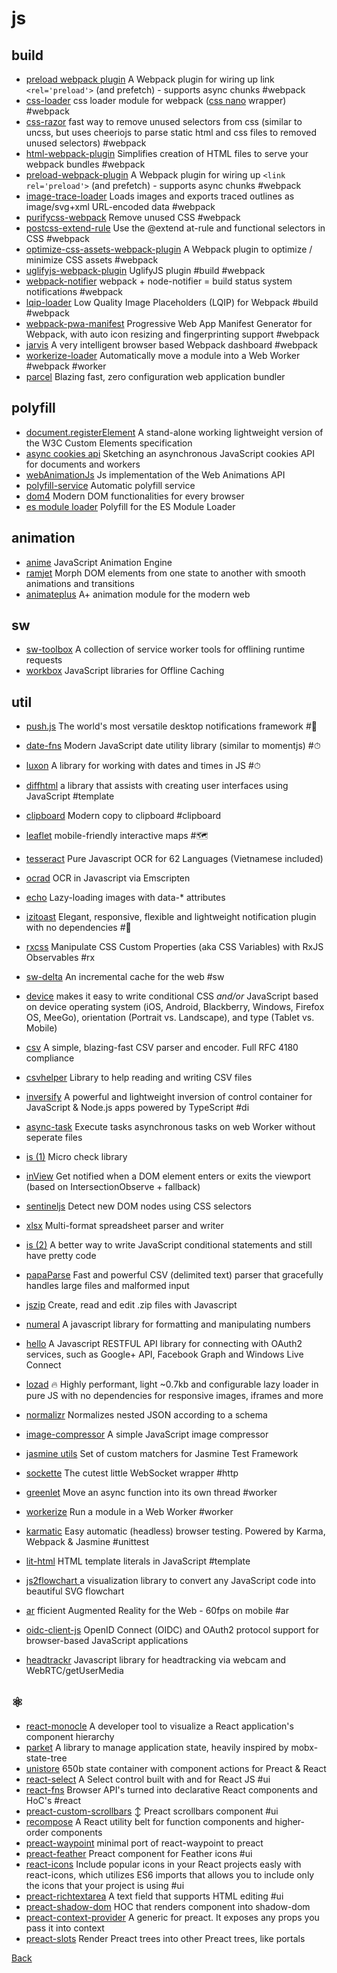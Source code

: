 # js

## build
+ [preload webpack plugin](https://github.com/googlechrome/preload-webpack-plugin) A Webpack plugin for wiring up link `<rel='preload'>` (and prefetch) - supports async chunks #webpack
+ [css-loader](https://github.com/webpack-contrib/css-loader) css loader module for webpack ([css nano](http://cssnano.co) wrapper) #webpack
+ [css-razor](https://github.com/tscanlin/css-razor) fast way to remove unused selectors from css (similar to uncss, but uses cheeriojs to parse static html and css files to removed unused selectors) #webpack
+ [html-webpack-plugin](https://github.com/jantimon/html-webpack-plugin) Simplifies creation of HTML files to serve your webpack bundles #webpack
+ [preload-webpack-plugin](https://github.com/GoogleChrome/preload-webpack-plugin) A Webpack plugin for wiring up `<link rel='preload'>` (and prefetch) - supports async chunks #webpack
+ [image-trace-loader](https://github.com/EmilTholin/image-trace-loader) Loads images and exports traced outlines as image/svg+xml URL-encoded data #webpack
+ [purifycss-webpack](https://github.com/webpack-contrib/purifycss-webpack) Remove unused CSS #webpack
+ [postcss-extend-rule](https://github.com/jonathantneal/postcss-extend-rule) Use the @extend at-rule and functional selectors in CSS #webpack
+ [optimize-css-assets-webpack-plugin](https://github.com/NMFR/optimize-css-assets-webpack-plugin) A Webpack plugin to optimize / minimize CSS assets #webpack
+ [uglifyjs-webpack-plugin](https://github.com/webpack-contrib/uglifyjs-webpack-plugin) UglifyJS plugin #build #webpack
+ [webpack-notifier](https://github.com/Turbo87/webpack-notifier) webpack + node-notifier = build status system notifications  #webpack
+ [lqip-loader](https://github.com/zouhir/lqip-loader) Low Quality Image Placeholders (LQIP) for Webpack #build #webpack
+ [webpack-pwa-manifest](https://github.com/arthurbergmz/webpack-pwa-manifest) Progressive Web App Manifest Generator for Webpack, with auto icon resizing and fingerprinting support #webpack
+ [jarvis](https://github.com/zouhir/jarvis) A very intelligent browser based Webpack dashboard #webpack
+ [workerize-loader](https://github.com/developit/workerize-loader) Automatically move a module into a Web Worker #webpack #worker
+ [parcel](https://github.com/parcel-bundler/parcel) Blazing fast, zero configuration web application bundler

## polyfill
+ [document.registerElement](https://github.com/WebReflection/document-register-element) A stand-alone working lightweight version of the W3C Custom Elements specification
+ [async cookies api](https://github.com/WICG/async-cookies-api) Sketching an asynchronous JavaScript cookies API for documents and workers
+ [webAnimationJs](https://github.com/web-animations/web-animations-js) Js implementation of the Web Animations API
+ [polyfill-service](https://github.com/Financial-Times/polyfill-service) Automatic polyfill service
+ [dom4](https://github.com/WebReflection/dom4) Modern DOM functionalities for every browser
+ [es module loader](https://github.com/ModuleLoader/es-module-loader) Polyfill for the ES Module Loader

## animation
+ [anime](https://github.com/juliangarnier/anime/) JavaScript Animation Engine
+ [ramjet](https://github.com/rich-harris/ramjet) Morph DOM elements from one state to another with smooth animations and transitions
+ [animateplus](https://github.com/bendc/animateplus) A+ animation module for the modern web

## sw
+ [sw-toolbox](https://github.com/GoogleChrome/sw-toolbox) A collection of service worker tools for offlining runtime requests
+ [workbox](https://github.com/GoogleChrome/workbox) JavaScript libraries for Offline Caching

## util
+ [push.js](https://github.com/Nickersoft/push.js) The world's most versatile desktop notifications framework #📢
+ [date-fns](https://github.com/date-fns/date-fns) Modern JavaScript date utility library (similar to momentjs) #⏱
+ [luxon](https://github.com/moment/luxon) A library for working with dates and times in JS #⏱
+ [diffhtml](https://github.com/tbranyen/diffhtml) a library that assists with creating user interfaces using JavaScript #template
+ [clipboard](https://github.com/zenorocha/clipboard.js) Modern copy to clipboard #clipboard
+ [leaflet](http://leafletjs.com) mobile-friendly interactive maps #🗺
+ [tesseract](https://github.com/naptha/tesseract.js) Pure Javascript OCR for 62 Languages (Vietnamese included)
+ [ocrad](https://github.com/antimatter15/ocrad.js) OCR in Javascript via Emscripten
+ [echo](https://github.com/toddmotto/echo) Lazy-loading images with data-* attributes
+ [izitoast](http://izitoast.marcelodolce.com) Elegant, responsive, flexible and lightweight notification plugin with no dependencies #📢
+ [rxcss](https://github.com/davidkpiano/rxcss) Manipulate CSS Custom Properties (aka CSS Variables) with RxJS Observables #rx
+ [sw-delta](https://github.com/gmetais/sw-delta) An incremental cache for the web #sw
+ [device](https://github.com/matthewhudson/device.js) makes it easy to write conditional CSS _and/or_ JavaScript based on device operating system (iOS, Android, Blackberry, Windows, Firefox OS, MeeGo), orientation (Portrait vs. Landscape), and type (Tablet vs. Mobile)
+ [csv](https://github.com/knrz/CSV.js) A simple, blazing-fast CSV parser and encoder. Full RFC 4180 compliance
+ [csvhelper](https://github.com/joshclose/csvhelper) Library to help reading and writing CSV files
+ [inversify](https://github.com/inversify/InversifyJS) A powerful and lightweight inversion of control container for JavaScript & Node.js apps powered by TypeScript #di
+ [async-task](https://github.com/gorillatron/async-task) Execute tasks asynchronous tasks on web Worker without seperate files
+ [is (1)](https://github.com/arasatasaygin/is.js) Micro check library
+ [inView](https://github.com/camwiegert/in-view) Get notified when a DOM element enters or exits the viewport (based on IntersectionObserve + fallback)
+ [sentineljs](https://github.com/muicss/sentineljs) Detect new DOM nodes using CSS selectors
+ [xlsx](https://github.com/SheetJS/js-xlsx) Multi-format spreadsheet parser and writer
+ [is (2)](https://github.com/jumpkick-studios/Is) A better way to write JavaScript conditional statements and still have pretty code
+ [papaParse](https://github.com/mholt/PapaParse) Fast and powerful CSV (delimited text) parser that gracefully handles large files and malformed input
+ [jszip](https://github.com/Stuk/jszip) Create, read and edit .zip files with Javascript
+ [numeral](https://github.com/adamwdraper/Numeral-js) A javascript library for formatting and manipulating numbers
+ [hello](https://github.com/MrSwitch/hello.js) A Javascript RESTFUL API library for connecting with OAuth2 services, such as Google+ API, Facebook Graph and Windows Live Connect
+ [lozad](https://github.com/ApoorvSaxena/lozad.js) 🔥 Highly performant, light ~0.7kb and configurable lazy loader in pure JS with no dependencies for responsive images, iframes and more
+ [normalizr](https://github.com/paularmstrong/normalizr) Normalizes nested JSON according to a schema
+ [image-compressor](https://github.com/xkeshi/image-compressor) A simple JavaScript image compressor

+ [jasmine utils](https://github.com/mjeanroy/jasmine-utils) Set of custom matchers for Jasmine Test Framework


+ [sockette](https://github.com/lukeed/sockette) The cutest little WebSocket wrapper #http
+ [greenlet](https://github.com/developit/greenlet) Move an async function into its own thread #worker
+ [workerize](https://github.com/developit/workerize) Run a module in a Web Worker #worker
+ [karmatic](https://github.com/developit/karmatic) Easy automatic (headless) browser testing. Powered by Karma, Webpack & Jasmine #unittest
+ [lit-html](https://github.com/Polymer/lit-html) HTML template literals in JavaScript #template
+ [js2flowchart ](https://github.com/Bogdan-Lyashenko/js-code-to-svg-flowchart) a visualization library to convert any JavaScript code into beautiful SVG flowchart
+ [ar](https://github.com/jeromeetienne/AR.js) fficient Augmented Reality for the Web - 60fps on mobile #ar
+ [oidc-client-js](https://github.com/IdentityModel/oidc-client-js) OpenID Connect (OIDC) and OAuth2 protocol support for browser-based JavaScript applications
+ [headtrackr](https://github.com/auduno/headtrackr) Javascript library for headtracking via webcam and WebRTC/getUserMedia

## ⚛️
+ [react-monocle](https://github.com/team-gryff/react-monocle) A developer tool to visualize a React application's component hierarchy
+ [parket](https://github.com/ForsakenHarmony/parket) A library to manage application state, heavily inspired by mobx-state-tree
+ [unistore](https://github.com/developit/unistore) 650b state container with component actions for Preact & React
+ [react-select](https://github.com/JedWatson/react-select) A Select control built with and for React JS #ui
+ [react-fns](https://github.com/jaredpalmer/react-fns) Browser API's turned into declarative React components and HoC's  #react
+ [preact-custom-scrollbars](https://github.com/lucafalasco/preact-custom-scrollbars) ↕️ Preact scrollbars component #ui
+ [recompose](https://github.com/acdlite/recompose) A React utility belt for function components and higher-order components
+ [preact-waypoint](https://github.com/dzhurley/preact-waypoint) minimal port of react-waypoint to preact
+ [preact-feather](https://github.com/ForsakenHarmony/preact-feather) Preact component for Feather icons #ui
+ [react-icons](http://gorangajic.github.io/react-icons) Include popular icons in your React projects easly with react-icons, which utilizes ES6 imports that allows you to include only the icons that your project is using #ui
+ [preact-richtextarea](https://github.com/developit/preact-richtextarea) A text field that supports HTML editing #ui
+ [preact-shadow-dom](https://github.com/bspaulding/preact-shadow-dom) HOC that renders component into shadow-dom
+ [preact-context-provider](https://github.com/synacor/preact-context-provider) A generic <Provider /> for preact. It exposes any props you pass it into context
+ [preact-slots](https://github.com/developit/preact-slots) Render Preact trees into other Preact trees, like portals


[Back](./)

